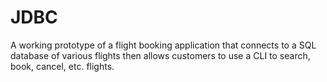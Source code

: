 # JDBC

A working prototype of a flight booking application that connects to a SQL database of various flights then allows customers to use a CLI to search, book, cancel, etc. flights.
